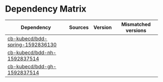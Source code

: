 # Dependency Matrix

Dependency | Sources | Version | Mismatched versions
---------- | ------- | ------- | -------------------
[cb-kubecd/bdd-spring-1592836130](https://github.com/cb-kubecd/bdd-spring-1592836130.git) |  | []() | 
[cb-kubecd/bdd-nh-1592837514](https://github.com/cb-kubecd/bdd-nh-1592837514.git) |  | []() | 
[cb-kubecd/bdd-gh-1592837514](https://github.com/cb-kubecd/bdd-gh-1592837514.git) |  | []() | 
